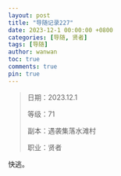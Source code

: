 ```yaml
---
layout: post
title: "导随记录227"
date: 2023-12-1 00:00:00 +0800
categories: [导随, 贤者]
tags: [导随]
author: wanwan
toc: true
comments: true
pin: true
---
```

> 日期：2023.12.1
>
> 等级：71
>
> 副本：遇袭集落水滩村
>
> 职业：贤者

快逃。